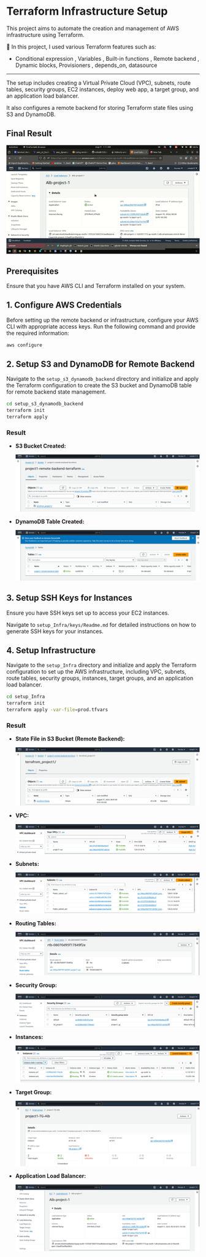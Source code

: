 # Terraform Infrastructure Setup

This project aims to automate the creation and management of AWS infrastructure using Terraform.

🔹 In this project, I used various Terraform features such as:

 - Conditional expression , Variables , Built-in functions , Remote backend , Dynamic blocks, Provisioners , depends_on, datasource

---------
The setup includes creating a Virtual Private Cloud (VPC), subnets, route tables, security groups, EC2 instances, deploy web app, a target group, and an application load balancer. 

It also configures a remote backend for storing Terraform state files using S3 and DynamoDB.

## Final Result

<div align="center">
    <img src="images/final.gif" alt="Infrastructure Overview">
</div>

## Prerequisites

Ensure that you have AWS CLI and Terraform installed on your system.

## 1. Configure AWS Credentials

Before setting up the remote backend or infrastructure, configure your AWS CLI with appropriate access keys. Run the following command and provide the required information:

```bash
aws configure
```

## 2. Setup S3 and DynamoDB for Remote Backend

Navigate to the `setup_s3_dynamodb_backend` directory and initialize and apply the Terraform configuration to create the S3 bucket and DynamoDB table for remote backend state management.

```bash
cd setup_s3_dynamodb_backend
terraform init
terraform apply
```

### Result

- **S3 Bucket Created:**

  ![S3 Bucket Creation](images/bucket_create.png)

- **DynamoDB Table Created:**

  ![DynamoDB Table Creation](images/create_table.png)

## 3. Setup SSH Keys for Instances

Ensure you have SSH keys set up to access your EC2 instances. 

Navigate to `setup_Infra/keys/Readme.md` for detailed instructions on how to generate SSH keys for your instances.


## 4. Setup Infrastructure

Navigate to the `setup_Infra` directory and initialize and apply the Terraform configuration to set up the AWS infrastructure, including VPC, subnets, route tables, security groups, instances, target groups, and an application load balancer.

```bash
cd setup_Infra
terraform init
terraform apply -var-file=prod.tfvars
```

### Result

- **State File in S3 Bucket (Remote Backend):**

  ![State File in S3 Bucket](images/state_file.png)

- **VPC:**

  ![VPC](images/vpc.png)

- **Subnets:**

  ![Subnets](images/subnets.png)

- **Routing Tables:**

  ![Routing Tables](images/rt.png)

- **Security Group:**

  ![Security Group](images/sg.png)

- **Instances:**

  ![Instances](images/instances.png)

- **Target Group:**

  ![Target Group](images/tg.png)

- **Application Load Balancer:**

  ![Application Load Balancer](images/alb.png)
